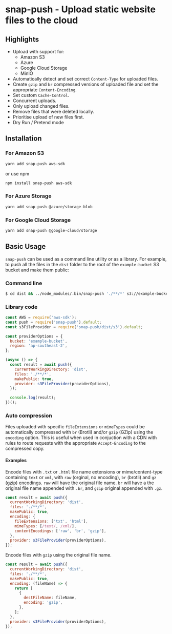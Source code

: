 # snap-push - Upload static website files to the cloud

## Highlights

- Upload with support for:
  - Amazon S3
  - Azure
  - Google Cloud Storage
  - MinIO
- Automatically detect and set correct `Content-Type` for uploaded files.
- Create `gzip` and `br` compressed versions of uploaded file and set the appropriate `Content-Encoding`.
- Set custom `Cache-Control`.
- Concurrent uploads.
- Only upload changed files.
- Remove files that were deleted locally.
- Prioritise upload of new files first.
- Dry Run / Pretend mode

## Installation

### For Amazon S3

```bash
yarn add snap-push aws-sdk
```

or use npm

```bash
npm install snap-push aws-sdk
```

### For Azure Storage

```bash
yarn add snap-push @azure/storage-blob
```

### For Google Cloud Storage

```bash
yarn add snap-push @google-cloud/storage
```

## Basic Usage

`snap-push` can be used as a command line utility or as a library. For example, to push all the files in the `dist` folder to the root of the `example-bucket` S3 bucket and make them public:

### Command line

```bash
$ cd dist && ../node_modules/.bin/snap-push './**/*' s3://example-bucket --public
```

### Library code

```js
const AWS = require('aws-sdk');
const push = require('snap-push').default;
const s3FileProvider = require('snap-push/dist/s3').default;

const providerOptions = {
  bucket: 'example-bucket',
  region: 'ap-southeast-2',
};

(async () => {
  const result = await push({
    currentWorkingDirectory: 'dist',
    files: './**/*',
    makePublic: true,
    provider: s3FileProvider(providerOptions),
  });

  console.log(result);
})();
```

### Auto compression

Files uploaded with specific `fileExtensions` or `mimeTypes` could be automatically compressed with `br` (Brotli) and/or `gzip` (GZip) using the `encoding` option. This is useful when used in conjuction with a CDN with rules to route requests with the appropriate `Accept-Encoding` to the compressed copy.

#### Examples

Encode files with `.txt` or `.html` file name extensions or mime/content-type containing `text` or `xml`, with `raw` (orginal, no encoding), `br` (brotli) and `gz` (gzip) encodings. `raw` will have the original file name. `br` will have a the original file name appended with `.br`, and `gzip` original appended with `.gz`.

```js
const result = await push({
  currentWorkingDirectory: 'dist',
  files: './**/*',
  makePublic: true,
  encoding: {
    fileExtensions: ['txt', 'html'],
    mimeTypes: [/text/, /xml/],
    contentEncodings: ['raw', 'br', 'gzip'],
  },
  provider: s3FileProvider(providerOptions),
});
```

Encode files with `gzip` using the original file name.

```js
const result = await push({
  currentWorkingDirectory: 'dist',
  files: './**/*',
  makePublic: true,
  encoding: (fileName) => {
    return [
      {
        destFileName: fileName,
        encoding: 'gzip',
      },
    ];
  },
  provider: s3FileProvider(providerOptions),
});
```
